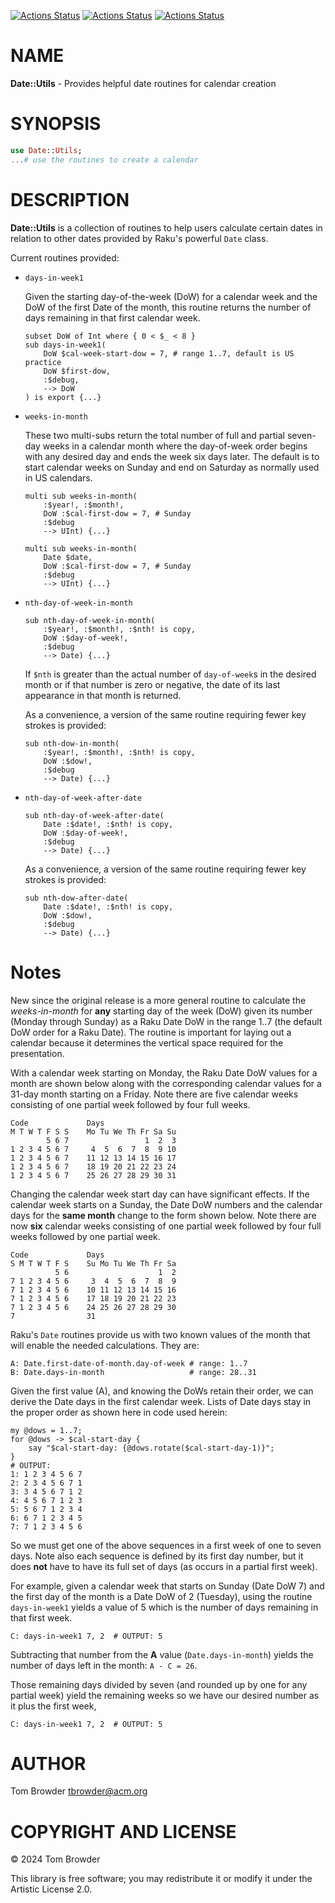 [![Actions Status](https://github.com/tbrowder/Date-Utils/actions/workflows/linux.yml/badge.svg)](https://github.com/tbrowder/Date-Utils/actions) [![Actions Status](https://github.com/tbrowder/Date-Utils/actions/workflows/macos.yml/badge.svg)](https://github.com/tbrowder/Date-Utils/actions) [![Actions Status](https://github.com/tbrowder/Date-Utils/actions/workflows/windows.yml/badge.svg)](https://github.com/tbrowder/Date-Utils/actions)

NAME
====

**Date::Utils** - Provides helpful date routines for calendar creation

SYNOPSIS
========

```raku
use Date::Utils;
...# use the routines to create a calendar
```

DESCRIPTION
===========

**Date::Utils** is a collection of routines to help users calculate certain dates in relation to other dates provided by Raku's powerful `Date` class.

Current routines provided:

  * `days-in-week1`

    Given the starting day-of-the-week (DoW) for a calendar week and the DoW of the first Date of the month, this routine returns the number of days remaining in that first calendar week.

        subset DoW of Int where { 0 < $_ < 8 }
        sub days-in-week1(
            DoW $cal-week-start-dow = 7, # range 1..7, default is US practice
            DoW $first-dow,
            :$debug,
            --> DoW
        ) is export {...}

  * `weeks-in-month`

    These two multi-subs return the total number of full and partial seven-day weeks in a calendar month where the day-of-week order begins with any desired day and ends the week six days later. The default is to start calendar weeks on Sunday and end on Saturday as normally used in US calendars. 

        multi sub weeks-in-month(
            :$year!, :$month!,
            DoW :$cal-first-dow = 7, # Sunday
            :$debug
            --> UInt) {...}

        multi sub weeks-in-month(
            Date $date,
            DoW :$cal-first-dow = 7, # Sunday
            :$debug
            --> UInt) {...}

  * `nth-day-of-week-in-month`

        sub nth-day-of-week-in-month(
            :$year!, :$month!, :$nth! is copy,
            DoW :$day-of-week!,
            :$debug
            --> Date) {...}

    If `$nth` is greater than the actual number of `day-of-week`s in the desired month or if that number is zero or negative, the date of its last appearance in that month is returned.

    As a convenience, a version of the same routine requiring fewer key strokes is provided:

        sub nth-dow-in-month(
            :$year!, :$month!, :$nth! is copy,
            DoW :$dow!,
            :$debug
            --> Date) {...}

  * `nth-day-of-week-after-date`

        sub nth-day-of-week-after-date(
            Date :$date!, :$nth! is copy,
            DoW :$day-of-week!,
            :$debug
            --> Date) {...}

    As a convenience, a version of the same routine requiring fewer key strokes is provided:

        sub nth-dow-after-date(
            Date :$date!, :$nth! is copy,
            DoW :$dow!,
            :$debug
            --> Date) {...}

Notes
=====



New since the original release is a more general routine to calculate the *weeks-in-month* for **any** starting day of the week (DoW) given its number (Monday through Sunday) as a Raku Date DoW in the range 1..7 (the default DoW order for a Raku Date). The routine is important for laying out a calendar because it determines the vertical space required for the presentation.

With a calendar week starting on Monday, the Raku Date DoW values for a month are shown below along with the corresponding calendar values for a 31-day month starting on a Friday. Note there are five calendar weeks consisting of one partial week followed by four full weeks.

    Code             Days
    M T W T F S S    Mo Tu We Th Fr Sa Su
            5 6 7                 1  2  3
    1 2 3 4 5 6 7     4  5  6  7  8  9 10
    1 2 3 4 5 6 7    11 12 13 14 15 16 17
    1 2 3 4 5 6 7    18 19 20 21 22 23 24
    1 2 3 4 5 6 7    25 26 27 28 29 30 31

Changing the calendar week start day can have significant effects. If the calendar week starts on a Sunday, the Date DoW numbers and the calendar days for the **same month** change to the form shown below. Note there are now **six** calendar weeks consisting of one partial week followed by four full weeks followed by one partial week.

    Code             Days
    S M T W T F S    Su Mo Tu We Th Fr Sa
              5 6                    1  2
    7 1 2 3 4 5 6     3  4  5  6  7  8  9
    7 1 2 3 4 5 6    10 11 12 13 14 15 16
    7 1 2 3 4 5 6    17 18 19 20 21 22 23
    7 1 2 3 4 5 6    24 25 26 27 28 29 30
    7                31

Raku's `Date` routines provide us with two known values of the month that will enable the needed calculations. They are:

    A: Date.first-date-of-month.day-of-week # range: 1..7
    B: Date.days-in-month                   # range: 28..31

Given the first value (A), and knowing the DoWs retain their order, we can derive the Date days in the first calendar week. Lists of Date days stay in the proper order as shown here in code used herein:

    my @dows = 1..7;
    for @dows -> $cal-start-day {
        say "$cal-start-day: {@dows.rotate($cal-start-day-1)}";
    }
    # OUTPUT:
    1: 1 2 3 4 5 6 7
    2: 2 3 4 5 6 7 1
    3: 3 4 5 6 7 1 2
    4: 4 5 6 7 1 2 3
    5: 5 6 7 1 2 3 4
    6: 6 7 1 2 3 4 5
    7: 7 1 2 3 4 5 6

So we must get one of the above sequences in a first week of one to seven days. Note also each sequence is defined by its first day number, but it does **not** have to have its full set of days (as occurs in a partial first week).

For example, given a calendar week that starts on Sunday (Date DoW 7) and the first day of the month is a Date DoW of 2 (Tuesday), using the routine `days-in-week1` yields a value of 5 which is the number of days remaining in that first week.

    C: days-in-week1 7, 2  # OUTPUT: 5

Subtracting that number from the **A** value (`Date.days-in-month`) yields the number of days left in the month: `A - C = 26`.

Those remaining days divided by seven (and rounded up by one for any partial week) yield the remaining weeks so we have our desired number as it plus the first week,

    C: days-in-week1 7, 2  # OUTPUT: 5

AUTHOR
======

Tom Browder <tbrowder@acm.org>

COPYRIGHT AND LICENSE
=====================

© 2024 Tom Browder

This library is free software; you may redistribute it or modify it under the Artistic License 2.0.

